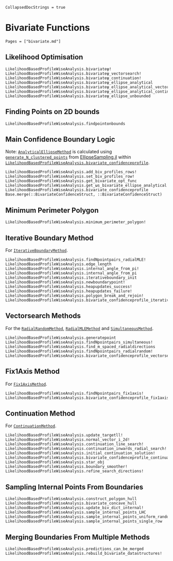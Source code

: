 ```@meta
CollapsedDocStrings = true
```
# Bivariate Functions

```@index
Pages = ["bivariate.md"]
```

## Likelihood Optimisation

```@docs
LikelihoodBasedProfileWiseAnalysis.bivariateψ!
LikelihoodBasedProfileWiseAnalysis.bivariateψ_vectorsearch!
LikelihoodBasedProfileWiseAnalysis.bivariateψ_continuation!
LikelihoodBasedProfileWiseAnalysis.bivariateψ_ellipse_analytical
LikelihoodBasedProfileWiseAnalysis.bivariateψ_ellipse_analytical_vectorsearch
LikelihoodBasedProfileWiseAnalysis.bivariateψ_ellipse_analytical_continuation
LikelihoodBasedProfileWiseAnalysis.bivariateψ_ellipse_unbounded
```

## Finding Points on 2D bounds

```@docs
LikelihoodBasedProfileWiseAnalysis.findpointonbounds
```

## Main Confidence Boundary Logic 

Note: [`AnalyticalEllipseMethod`](@ref) is calculated using [`generate_N_clustered_points`](https://joeltrent.github.io/EllipseSampling.jl/stable/user_interface/#EllipseSampling.generate_N_clustered_points) from [EllipseSampling.jl](https://github.com/JoelTrent/EllipseSampling.jl) within [`LikelihoodBasedProfileWiseAnalysis.bivariate_confidenceprofile`](@ref).

```@docs
LikelihoodBasedProfileWiseAnalysis.add_biv_profiles_rows!
LikelihoodBasedProfileWiseAnalysis.set_biv_profiles_row!
LikelihoodBasedProfileWiseAnalysis.get_bivariate_opt_func
LikelihoodBasedProfileWiseAnalysis.get_ωs_bivariate_ellipse_analytical!
LikelihoodBasedProfileWiseAnalysis.bivariate_confidenceprofile
Base.merge(::BivariateConfidenceStruct, ::BivariateConfidenceStruct)
```

## Minimum Perimeter Polygon

```@docs
LikelihoodBasedProfileWiseAnalysis.minimum_perimeter_polygon!
```

## Iterative Boundary Method

For [`IterativeBoundaryMethod`](@ref).

```@docs
LikelihoodBasedProfileWiseAnalysis.findNpointpairs_radialMLE!
LikelihoodBasedProfileWiseAnalysis.edge_length
LikelihoodBasedProfileWiseAnalysis.internal_angle_from_pi!
LikelihoodBasedProfileWiseAnalysis.internal_angle_from_pi
LikelihoodBasedProfileWiseAnalysis.iterativeboundary_init
LikelihoodBasedProfileWiseAnalysis.newboundarypoint!
LikelihoodBasedProfileWiseAnalysis.heapupdates_success!
LikelihoodBasedProfileWiseAnalysis.heapupdates_failure!
LikelihoodBasedProfileWiseAnalysis.polygon_break_and_rejoin!
LikelihoodBasedProfileWiseAnalysis.bivariate_confidenceprofile_iterativeboundary
```

## Vectorsearch Methods

For the [`RadialRandomMethod`](@ref), [`RadialMLEMethod`](@ref) and [`SimultaneousMethod`](@ref).

```@docs
LikelihoodBasedProfileWiseAnalysis.generatepoint
LikelihoodBasedProfileWiseAnalysis.findNpointpairs_simultaneous!
LikelihoodBasedProfileWiseAnalysis.find_m_spaced_radialdirections
LikelihoodBasedProfileWiseAnalysis.findNpointpairs_radialrandom!
LikelihoodBasedProfileWiseAnalysis.bivariate_confidenceprofile_vectorsearch
```

## Fix1Axis Method

For [`Fix1AxisMethod`](@ref).

```@docs
LikelihoodBasedProfileWiseAnalysis.findNpointpairs_fix1axis!
LikelihoodBasedProfileWiseAnalysis.bivariate_confidenceprofile_fix1axis
```

## Continuation Method

For [`ContinuationMethod`](@ref).

```@docs
LikelihoodBasedProfileWiseAnalysis.update_targetll!
LikelihoodBasedProfileWiseAnalysis.normal_vector_i_2d!
LikelihoodBasedProfileWiseAnalysis.continuation_line_search!
LikelihoodBasedProfileWiseAnalysis.continuation_inwards_radial_search!
LikelihoodBasedProfileWiseAnalysis.initial_continuation_solution!
LikelihoodBasedProfileWiseAnalysis.bivariate_confidenceprofile_continuation
LikelihoodBasedProfileWiseAnalysis.star_obj
LikelihoodBasedProfileWiseAnalysis.boundary_smoother!
LikelihoodBasedProfileWiseAnalysis.refine_search_directions!
```

## Sampling Internal Points From Boundaries

```@docs
LikelihoodBasedProfileWiseAnalysis.construct_polygon_hull
LikelihoodBasedProfileWiseAnalysis.bivariate_concave_hull
LikelihoodBasedProfileWiseAnalysis.update_biv_dict_internal!
LikelihoodBasedProfileWiseAnalysis.sample_internal_points_LHC
LikelihoodBasedProfileWiseAnalysis.sample_internal_points_uniform_random
LikelihoodBasedProfileWiseAnalysis.sample_internal_points_single_row
```

## Merging Boundaries From Multiple Methods

```@docs
LikelihoodBasedProfileWiseAnalysis.predictions_can_be_merged
LikelihoodBasedProfileWiseAnalysis.rebuild_bivariate_datastructures!
```